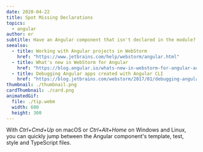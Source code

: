 ```yaml
---
date: 2020-04-22
title: Spot Missing Declarations
topics:
  - angular
author: er
subtitle: Have an Angular component that isn't declared in the module? No worries!
seealso:
  - title: Working with Angular projects in WebStorm
    href: "https://www.jetbrains.com/help/webstorm/angular.html"
  - title: What's new in WebStorm for Angular
    href: "https://blog.angular.io/whats-new-in-webstorm-for-angular-acd804b84ec9"
  - title: Debugging Angular apps created with Angular CLI
    href: "https://blog.jetbrains.com/webstorm/2017/01/debugging-angular-apps/"
thumbnail: ./thumbnail.png
cardThumbnail: ./card.png
animatedGif:
  file: ./tip.webm
  width: 600
  height: 300
---
```


With _Ctrl+Cmd+Up_ on macOS or _Ctrl+Alt+Home_ on Windows and Linux, you can quickly jump between the Angular component's template, test, style and TypeScript files.
